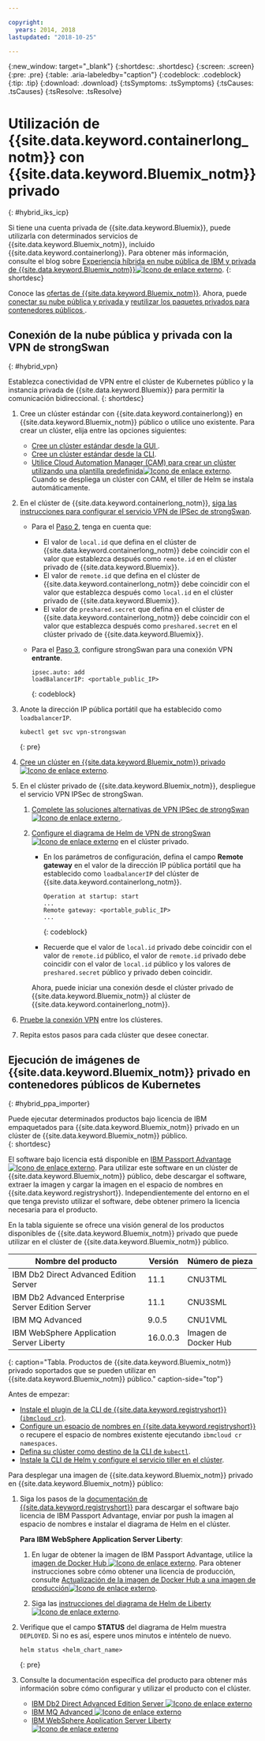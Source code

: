 ```yaml
---

copyright:
  years: 2014, 2018
lastupdated: "2018-10-25"

---
```


{:new_window: target="_blank"}
{:shortdesc: .shortdesc}
{:screen: .screen}
{:pre: .pre}
{:table: .aria-labeledby="caption"}
{:codeblock: .codeblock}
{:tip: .tip}
{:download: .download}
{:tsSymptoms: .tsSymptoms}
{:tsCauses: .tsCauses}
{:tsResolve: .tsResolve}


# Utilización de {{site.data.keyword.containerlong_notm}} con {{site.data.keyword.Bluemix_notm}} privado
{: #hybrid_iks_icp}

Si tiene una cuenta privada de {{site.data.keyword.Bluemix}}, puede utilizarla con determinados servicios de {{site.data.keyword.Bluemix_notm}}, incluido {{site.data.keyword.containerlong}}. Para obtener más información, consulte el blog sobre [Experiencia híbrida en nube pública de IBM y privada de {{site.data.keyword.Bluemix_notm}}![Icono de enlace externo](../icons/launch-glyph.svg "Icono de enlace externo")](http://ibm.biz/hybridJune2018).
{: shortdesc}

Conoce las [ofertas de {{site.data.keyword.Bluemix_notm}}](cs_why.html#differentiation). Ahora, puede [conectar su nube pública y privada ](#hybrid_vpn) y [ reutilizar los paquetes privados para contenedores públicos ](#hybrid_ppa_importer).

## Conexión de la nube pública y privada con la VPN de strongSwan
{: #hybrid_vpn}

Establezca conectividad de VPN entre el clúster de Kubernetes público y la instancia privada de {{site.data.keyword.Bluemix}} para permitir la comunicación bidireccional.
{: shortdesc}

1.  Cree un clúster estándar con {{site.data.keyword.containerlong}} en {{site.data.keyword.Bluemix_notm}} público o utilice uno existente. Para crear un clúster, elija entre las opciones siguientes: 
    - [Cree un clúster estándar desde la GUI ](cs_clusters.html#clusters_ui). 
    - [Cree un clúster estándar desde la CLI](cs_clusters.html#clusters_cli). 
    - [Utilice Cloud Automation Manager (CAM) para crear un clúster utilizando una plantilla predefinida![Icono de enlace externo](../icons/launch-glyph.svg "Icono de enlace externo")](https://www.ibm.com/support/knowledgecenter/SS2L37_2.1.0.3/cam_deploy_IKS.html). Cuando se despliega un clúster con CAM, el tiller de Helm se instala automáticamente.

2.  En el clúster de {{site.data.keyword.containerlong_notm}}, [siga las instrucciones para configurar el servicio VPN de IPSec de strongSwan](cs_vpn.html#vpn_configure). 

    *  Para el [Paso 2](cs_vpn.html#strongswan_2), tenga en cuenta que:

       * El valor de `local.id` que defina en el clúster de {{site.data.keyword.containerlong_notm}} debe coincidir con el valor que establezca después como `remote.id` en el clúster privado de {{site.data.keyword.Bluemix}}. 
       * El valor de `remote.id` que defina en el clúster de {{site.data.keyword.containerlong_notm}} debe coincidir con el valor que establezca después como `local.id` en el clúster privado de {{site.data.keyword.Bluemix}}.
       * El valor de `preshared.secret` que defina en el clúster de {{site.data.keyword.containerlong_notm}} debe coincidir con el valor que establezca después como `preshared.secret` en el clúster privado de {{site.data.keyword.Bluemix}}.

    *  Para el [Paso 3](cs_vpn.html#strongswan_3), configure strongSwan para una conexión VPN **entrante**.

       ```
       ipsec.auto: add
       loadBalancerIP: <portable_public_IP>
       ```
       {: codeblock}

3.  Anote la dirección IP pública portátil que ha establecido como `loadbalancerIP`.

    ```
    kubectl get svc vpn-strongswan
    ```
    {: pre}

4.  [Cree un clúster en {{site.data.keyword.Bluemix_notm}} privado![Icono de enlace externo](../icons/launch-glyph.svg "Icono de enlace externo")](https://www.ibm.com/support/knowledgecenter/SSBS6K_2.1.0.3/installing/installing.html).

5.  En el clúster privado de {{site.data.keyword.Bluemix_notm}}, despliegue el servicio VPN IPSec de strongSwan.

    1.  [Complete las soluciones alternativas de VPN IPSec de strongSwan ![Icono de enlace externo](../icons/launch-glyph.svg "Icono de enlace externo") ](https://www.ibm.com/support/knowledgecenter/SS2L37_2.1.0.3/cam_strongswan.html). 

    2.  [Configure el diagrama de Helm de VPN de strongSwan![Icono de enlace externo](../icons/launch-glyph.svg "Icono de enlace externo")](https://www.ibm.com/support/knowledgecenter/SSBS6K_2.1.0.3/app_center/create_release.html) en el clúster privado. 
    
        *  En los parámetros de configuración, defina el campo **Remote gateway** en el valor de la dirección IP pública portátil que ha establecido como `loadbalancerIP` del clúster de {{site.data.keyword.containerlong_notm}}.
    
           ```
           Operation at startup: start
           ...
           Remote gateway: <portable_public_IP>
           ...
           ```
           {: codeblock}
    
        *  Recuerde que el valor de `local.id` privado debe coincidir con el valor de `remote.id` público, el valor de `remote.id` privado debe coincidir con el valor de `local.id` público y los valores de `preshared.secret` público y privado deben coincidir.
        
        Ahora, puede iniciar una conexión desde el clúster privado de {{site.data.keyword.Bluemix_notm}} al clúster de {{site.data.keyword.containerlong_notm}}.

7.  [Pruebe la conexión VPN](cs_vpn.html#vpn_test) entre los clústeres.

8.  Repita estos pasos para cada clúster que desee conectar. 


## Ejecución de imágenes de {{site.data.keyword.Bluemix_notm}} privado en contenedores públicos de Kubernetes
{: #hybrid_ppa_importer}

Puede ejecutar determinados productos bajo licencia de IBM empaquetados para {{site.data.keyword.Bluemix_notm}} privado en un clúster de {{site.data.keyword.Bluemix_notm}} público.  
{: shortdesc}

El software bajo licencia está disponible en [IBM Passport Advantage ![Icono de enlace externo](../icons/launch-glyph.svg "Icono de enlace externo")](https://www-01.ibm.com/software/passportadvantage/index.html). Para utilizar este software en un clúster de {{site.data.keyword.Bluemix_notm}} público, debe descargar el software, extraer la imagen y cargar la imagen en el espacio de nombres en {{site.data.keyword.registryshort}}. Independientemente del entorno en el que tenga previsto utilizar el software, debe obtener primero la licencia necesaria para el producto. 

En la tabla siguiente se ofrece una visión general de los productos disponibles de {{site.data.keyword.Bluemix_notm}} privado que puede utilizar en el clúster de {{site.data.keyword.Bluemix_notm}} público.

| Nombre del producto | Versión | Número de pieza |
| --- | --- | --- |
| IBM Db2 Direct Advanced Edition Server | 11.1 | CNU3TML |
| IBM Db2 Advanced Enterprise Server Edition Server | 11.1 | CNU3SML |
| IBM MQ Advanced | 9.0.5 | CNU1VML |
| IBM WebSphere Application Server Liberty | 16.0.0.3 | Imagen de Docker Hub |
{: caption="Tabla. Productos de {{site.data.keyword.Bluemix_notm}} privado soportados que se pueden utilizar en {{site.data.keyword.Bluemix_notm}} público." caption-side="top"}

Antes de empezar: 
- [Instale el plugin de la CLI de {{site.data.keyword.registryshort}} (`ibmcloud cr`)](/docs/services/Registry/registry_setup_cli_namespace.html#registry_cli_install). 
- [Configure un espacio de nombres en {{site.data.keyword.registryshort}}](/docs/services/Registry/registry_setup_cli_namespace.html#registry_namespace_add) o recupere el espacio de nombres existente ejecutando `ibmcloud cr namespaces`. 
- [Defina su clúster como destino de la CLI de `kubectl`](/docs/containers/cs_cli_install.html#cs_cli_configure). 
- [Instale la CLI de Helm y configure el servicio tiller en el clúster](/docs/containers/cs_integrations.html#helm). 

Para desplegar una imagen de {{site.data.keyword.Bluemix_notm}} privado en {{site.data.keyword.Bluemix_notm}} público:

1.  Siga los pasos de la [documentación de {{site.data.keyword.registryshort}}](/docs/services/Registry/ts_index.html#ts_ppa) para descargar el software bajo licencia de IBM Passport Advantage, enviar por push la imagen al espacio de nombres e instalar el diagrama de Helm en el clúster. 

    **Para IBM WebSphere Application Server Liberty**:
    
    1.  En lugar de obtener la imagen de IBM Passport Advantage, utilice la [imagen de Docker Hub ![Icono de enlace externo](../icons/launch-glyph.svg "Icono de enlace externo")](https://hub.docker.com/_/websphere-liberty/). Para obtener instrucciones sobre cómo obtener una licencia de producción, consulte [Actualización de la imagen de Docker Hub a una imagen de producción![Icono de enlace externo](../icons/launch-glyph.svg "Icono de enlace externo")](https://github.com/WASdev/ci.docker/tree/master/ga/production-upgrade).
    
    2.  Siga las [instrucciones
del diagrama de Helm de Liberty![Icono de enlace externo](../icons/launch-glyph.svg "Icono de enlace externo")](https://www.ibm.com/support/knowledgecenter/en/SSEQTP_liberty/com.ibm.websphere.wlp.doc/ae/rwlp_icp_helm.html). 

2.  Verifique que el campo **STATUS** del diagrama de Helm muestra `DEPLOYED`. Si no es así, espere unos minutos e inténtelo de nuevo.
    ```
    helm status <helm_chart_name>
    ```
    {: pre}
   
3.  Consulte la documentación específica del producto para obtener más información sobre cómo configurar y utilizar el producto con el clúster. 

    - [IBM Db2 Direct Advanced Edition Server ![Icono de enlace externo](../icons/launch-glyph.svg "Icono de enlace externo")](https://www.ibm.com/support/knowledgecenter/en/SSEPGG_11.1.0/com.ibm.db2.luw.licensing.doc/doc/c0070181.html) 
    - [IBM MQ Advanced ![Icono de enlace externo](../icons/launch-glyph.svg "Icono de enlace externo")](https://www.ibm.com/support/knowledgecenter/en/SSFKSJ_9.0.0/com.ibm.mq.helphome.v90.doc/WelcomePagev9r0.html)
    - [IBM WebSphere Application Server Liberty ![Icono de enlace externo](../icons/launch-glyph.svg "Icono de enlace externo")](https://www.ibm.com/support/knowledgecenter/en/SSEQTP_liberty/as_ditamaps/was900_welcome_liberty.html)
